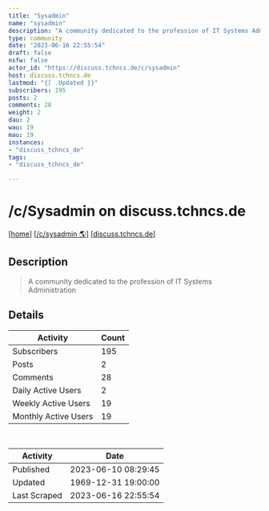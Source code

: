 ```yaml
---
title: "Sysadmin" 
name: "sysadmin"
description: "A community dedicated to the profession of IT Systems Administration"
type: community
date: "2023-06-16 22:55:54"
draft: false
nsfw: false
actor_id: "https://discuss.tchncs.de/c/sysadmin"
host: discuss.tchncs.de
lastmod: "{[ .Updated }}"
subscribers: 195
posts: 2
comments: 28
weight: 2
dau: 2
wau: 19
mau: 19
instances:
- "discuss_tchncs_de"
tags: 
- "discuss_tchncs_de"

---
```


# /c/Sysadmin on discuss.tchncs.de

[[home](/)]
[[/c/sysadmin 🌎](https://discuss.tchncs.de/c/sysadmin)]
[[discuss.tchncs.de](/instances/discuss_tchncs_de)]


## Description 

<blockquote class="description">
A community dedicated to the profession of IT Systems Administration
</blockquote>


## Details

| Activity | Count  |
|----------------------|---|
| Subscribers          | 195 |
| Posts                | 2  |
| Comments             | 28  |
| Daily Active Users   | 2  |
| Weekly Active Users  | 19  |
| Monthly Active Users | 19  |

<br>

| Activity | Date |
|----------------------|---|
| Published            | 2023-06-10 08:29:45 |
| Updated              | 1969-12-31 19:00:00 |
| Last Scraped         | 2023-06-16 22:55:54 |
